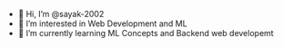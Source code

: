 - 👋 Hi, I’m @sayak-2002
- 👀 I’m interested in Web Development and ML
- 🌱 I’m currently learning ML Concepts and Backend web developemt

<!---
sayak-2002/sayak-2002 is a ✨ special ✨ repository because its `README.md` (this file) appears on your GitHub profile.
You can click the Preview link to take a look at your changes.
--->
